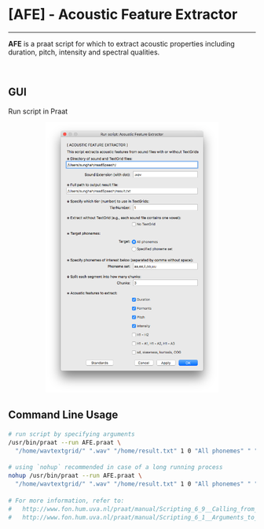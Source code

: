 
# [AFE] - Acoustic Feature Extractor
---
**AFE** is a praat script for which to extract  acoustic properties including duration, pitch, intensity and spectral qualities.

<br />

## GUI
Run script in Praat
<p align="center">
  <img width="70%" src="misc/GUI.png" />
</p>



## Command Line Usage
``` bash
# run script by specifying arguments
/usr/bin/praat --run AFE.praat \
  "/home/wavtextgrid/" ".wav" "/home/result.txt" 1 0 "All phonemes" " " 3 1 1 1 1 0 0 0

# using `nohup` recommended in case of a long running process
nohup /usr/bin/praat --run AFE.praat \
  "/home/wavtextgrid/" ".wav" "/home/result.txt" 1 0 "All phonemes" " " 3 1 1 1 1 0 0 0 > log &

# For more information, refer to:
#   http://www.fon.hum.uva.nl/praat/manual/Scripting_6_9__Calling_from_the_command_line.html
#   http://www.fon.hum.uva.nl/praat/manual/Scripting_6_1__Arguments_to_the_script.html
```


